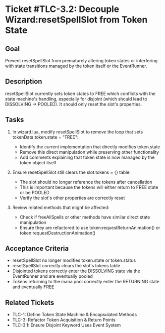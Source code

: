 # Ticket #TLC-3.2: Decouple Wizard:resetSpellSlot from Token State

## Goal
Prevent resetSpellSlot from prematurely altering token states or interfering with state transitions managed by the token itself or the EventRunner.

## Description
resetSpellSlot currently sets token states to FREE which conflicts with the state machine's handling, especially for disjoint (which should lead to DISSOLVING -> POOLED). It should only reset the slot's properties.

## Tasks

1. In wizard.lua, modify resetSpellSlot to remove the loop that sets tokenData.token.state = "FREE":
   - Identify the current implementation that directly modifies token.state
   - Remove this direct manipulation while preserving other functionality
   - Add comments explaining that token state is now managed by the token object itself

2. Ensure resetSpellSlot still clears the slot.tokens = {} table:
   - The slot should no longer reference the tokens after cancellation
   - This is important because the tokens will either return to FREE state or be POOLED
   - Verify the slot's other properties are correctly reset

3. Review related methods that might be affected:
   - Check if freeAllSpells or other methods have similar direct state manipulation
   - Ensure they are refactored to use token:requestReturnAnimation() or token:requestDestructionAnimation()

## Acceptance Criteria
- resetSpellSlot no longer modifies token.state or token.status
- resetSpellSlot correctly clears the slot's tokens table
- Disjointed tokens correctly enter the DISSOLVING state via the EventRunner and are eventually pooled
- Tokens returning to the mana pool correctly enter the RETURNING state and eventually FREE

## Related Tickets
- TLC-1: Define Token State Machine & Encapsulated Methods
- TLC-3: Refactor Token Acquisition & Return Points
- TLC-3.1: Ensure Disjoint Keyword Uses Event System
